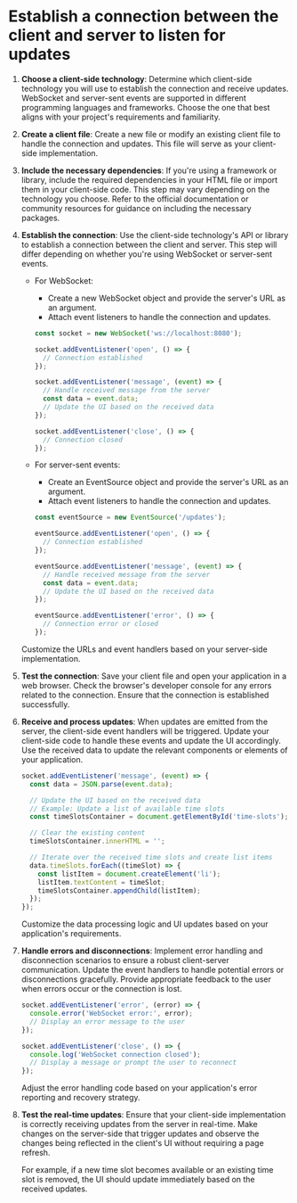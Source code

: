 

# Establish a connection between the client and server to listen for updates
1. **Choose a client-side technology**: Determine which client-side technology you will use to establish the connection and receive updates. WebSocket and server-sent events are supported in different programming languages and frameworks. Choose the one that best aligns with your project's requirements and familiarity.

2. **Create a client file**: Create a new file or modify an existing client file to handle the connection and updates. This file will serve as your client-side implementation.

3. **Include the necessary dependencies**: If you're using a framework or library, include the required dependencies in your HTML file or import them in your client-side code. This step may vary depending on the technology you choose. Refer to the official documentation or community resources for guidance on including the necessary packages.

4. **Establish the connection**: Use the client-side technology's API or library to establish a connection between the client and server. This step will differ depending on whether you're using WebSocket or server-sent events.

   - For WebSocket:
     - Create a new WebSocket object and provide the server's URL as an argument.
     - Attach event listeners to handle the connection and updates.

     ```javascript
     const socket = new WebSocket('ws://localhost:8080');

     socket.addEventListener('open', () => {
       // Connection established
     });

     socket.addEventListener('message', (event) => {
       // Handle received message from the server
       const data = event.data;
       // Update the UI based on the received data
     });

     socket.addEventListener('close', () => {
       // Connection closed
     });
     ```

   - For server-sent events:
     - Create an EventSource object and provide the server's URL as an argument.
     - Attach event listeners to handle the connection and updates.

     ```javascript
     const eventSource = new EventSource('/updates');

     eventSource.addEventListener('open', () => {
       // Connection established
     });

     eventSource.addEventListener('message', (event) => {
       // Handle received message from the server
       const data = event.data;
       // Update the UI based on the received data
     });

     eventSource.addEventListener('error', () => {
       // Connection error or closed
     });
     ```

   Customize the URLs and event handlers based on your server-side implementation.

5. **Test the connection**: Save your client file and open your application in a web browser. Check the browser's developer console for any errors related to the connection. Ensure that the connection is established successfully.

6. **Receive and process updates**: When updates are emitted from the server, the client-side event handlers will be triggered. Update your client-side code to handle these events and update the UI accordingly. Use the received data to update the relevant components or elements of your application.

   ```javascript
   socket.addEventListener('message', (event) => {
     const data = JSON.parse(event.data);

     // Update the UI based on the received data
     // Example: Update a list of available time slots
     const timeSlotsContainer = document.getElementById('time-slots');

     // Clear the existing content
     timeSlotsContainer.innerHTML = '';

     // Iterate over the received time slots and create list items
     data.timeSlots.forEach((timeSlot) => {
       const listItem = document.createElement('li');
       listItem.textContent = timeSlot;
       timeSlotsContainer.appendChild(listItem);
     });
   });
   ```

   Customize the data processing logic and UI updates based on your application's requirements.

7. **Handle errors and disconnections**: Implement error handling and disconnection scenarios to ensure a robust client-server communication. Update the event handlers to handle potential errors or disconnections gracefully. Provide appropriate feedback to the user when errors occur or the connection is lost.

   ```javascript
   socket.addEventListener('error', (error) => {
     console.error('WebSocket error:', error);
     // Display an error message to the user
   });

   socket.addEventListener('close', () => {
     console.log('WebSocket connection closed');
     // Display a message or prompt the user to reconnect
   });
   ```

   Adjust the error handling code based on your application's error reporting and recovery strategy.

8. **Test the real-time updates**: Ensure that your client-side implementation is correctly receiving updates from the server in real-time. Make changes on the server-side that trigger updates and observe the changes being reflected in the client's UI without requiring a page refresh.

   For example, if a new time slot becomes available or an existing time slot is removed, the UI should update immediately based on the received updates.
